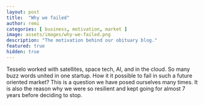 ```yaml
---
layout: post
title:  "Why we failed"
author: remi
categories: [ business, motivation, market ]
image: assets/images/why-we-failed.png
description: "The motivation behind our obituary blog."
featured: true
hidden: true
---
```

Tesselo worked with satellites, space tech, AI, and in the cloud. So many buzz words united in one startup. How it it possible to fail in such a future oriented market? This is a question we have posed ourselves many times. It is also the reason why we were so resilient and kept going for almost 7 years before deciding to stop.